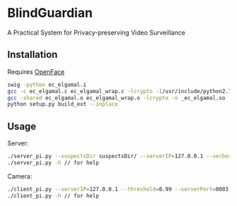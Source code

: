 # BlindGuardian
A Practical System for Privacy-preserving Video Surveillance
## Installation
Requires [OpenFace](https://github.com/TadasBaltrusaitis/OpenFace)
```bash
swig -python ec_elgamal.i
gcc -c ec_elgamal.c ec_elgamal_wrap.c -lcrypto -I/usr/include/python2.7 -fPIC
gcc -shared ec_elgamal.o ec_elgamal_wrap.o -lcrypto -o _ec_elgamal.so
python setup.py build_ext --inplace
```
## Usage
Server:
```bash
./server_pi.py --suspectsDir suspectsDir/ --serverIP=127.0.0.1 --verbose --CPUs=16 --serverPort 8003
./server_pi.py -h // for help
```
Camera:
```bash
./client_pi.py --serverIP=127.0.0.1 --threshold=0.99 --serverPort=8003
./client_pi.py -h // for help
```
